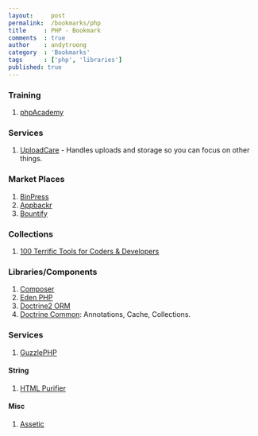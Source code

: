 ```yaml
---
layout:     post
permalink:  /bookmarks/php
title     : PHP - Bookmark
comments  : true
author    : andytruong
category  : 'Bookmarks'
tags      : ['php', 'libraries']
published: true
---
```


### Training

1. [phpAcademy](http://phpacademy.org/tutorials.php "")

### Services

1. [UploadCare](http://uploadcare.com/ "") - Handles uploads and storage so you can focus on other things.

### Market Places

1. [BinPress](http://www.binpress.com/browse/php "")
1. [Appbackr](http://www.appbackr.com/ "")
1. [Bountify](https://bountify.co/)

### Collections

1. [100 Terrific Tools for Coders & Developers](http://dailytekk.com/2012/09/24/100-terrific-tools-for-coders-developers/)

### Libraries/Components

1. [Composer](http://getcomposer.org/)
1. [Eden PHP](http://www.eden-php.com/ "PHP library designed for rapid prototyping, with less code")
1. [Doctrine2 ORM](https://github.com/doctrine/doctrine2)
1. [Doctrine Common](https://github.com/doctrine/common): Annotations, Cache, Collections.

### Services

1. [GuzzlePHP](http://guzzlephp.org/ "HTTP client for PHP")

#### String

1. [HTML Purifier ](http://htmlpurifier.org/)

#### Misc

1. [Assetic](https://github.com/kriswallsmith/assetic)
